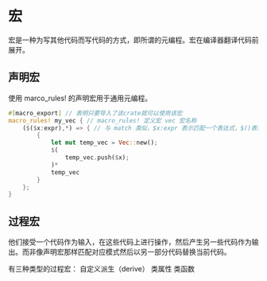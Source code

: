 # 宏

宏是一种为写其他代码而写代码的方式，即所谓的元编程。宏在编译器翻译代码前展开。

## 声明宏
使用 marco_rules! 的声明宏用于通用元编程。

```rust
#[macro_export] // 表明只要导入了该crate就可以使用该宏
macro_rules! my_vec { // macro_rules! 定义宏 vec 宏名称
    ($($x:expr),*) => { // 与 match 类似，$x:expr 表示匹配一个表达式，$()表示重复，*表示重复0次或多次
        {
            let mut temp_vec = Vec::new();
            $(
                temp_vec.push($x);
            )*
            temp_vec
        }
    };
}
```

## 过程宏

他们接受一个代码作为输入，在这些代码上进行操作，然后产生另一些代码作为输出。而非像声明宏那样匹配对应模式然后以另一部分代码替换当前代码。

有三种类型的过程宏：
自定义派生（derive）
类属性
类函数

```rust

```